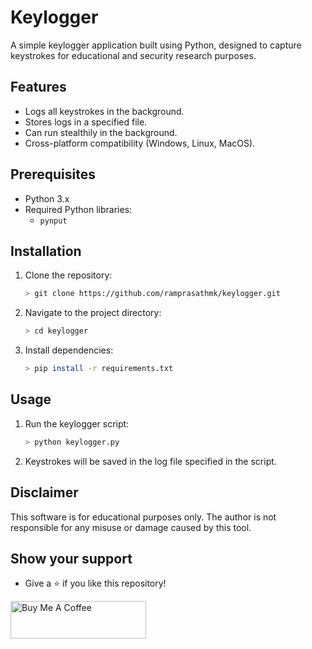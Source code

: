 
# Keylogger

A simple keylogger application built using Python, designed to capture keystrokes for educational and security research purposes.


## Features
- Logs all keystrokes in the background.
- Stores logs in a specified file.
- Can run stealthily in the background.
- Cross-platform compatibility (Windows, Linux, MacOS).


## Prerequisites
- Python 3.x
- Required Python libraries: 
  - `pynput`


## Installation

1. Clone the repository:
   ```bash
   > git clone https://github.com/ramprasathmk/keylogger.git
   ```
2. Navigate to the project directory:
   ```bash
   > cd keylogger
   ```
3. Install dependencies:
   ```bash
   > pip install -r requirements.txt
   ```


## Usage

1. Run the keylogger script:
   ```bash
   > python keylogger.py
   ```
2. Keystrokes will be saved in the log file specified in the script.


## Disclaimer

This software is for educational purposes only. The author is not responsible for any misuse or damage caused by this tool.

<!-- 
## License
This project is licensed under the MIT License - see the [LICENSE](LICENSE) file for details. -->


## Show your support
- Give a ⭐ if you like this repository!

<a href="https://www.buymeacoffee.com/soumyajit4419" target="_blank"><img src="https://cdn.buymeacoffee.com/buttons/v2/default-blue.png" alt="Buy Me A Coffee" height= "60px" width= "217px" ></a>
